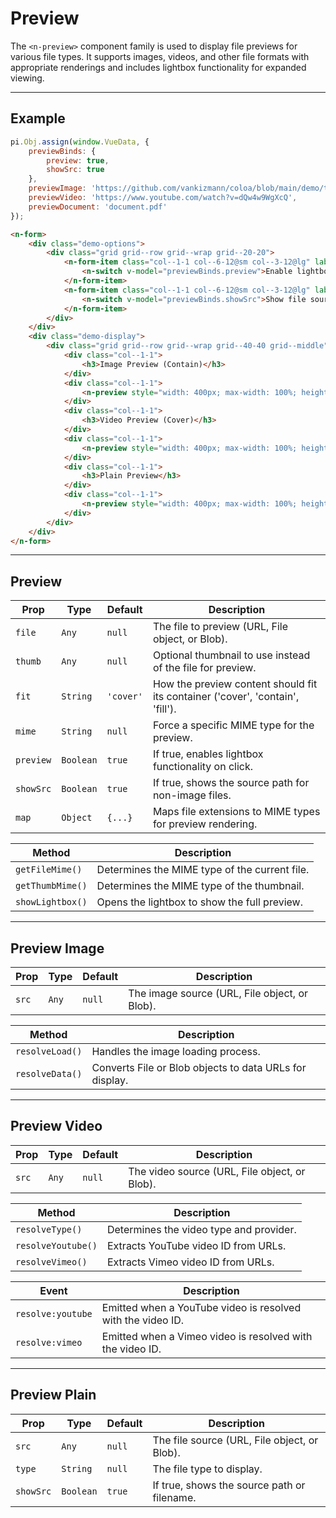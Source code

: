 # Preview

The `<n-preview>` component family is used to display file previews for various file types. It supports images, videos, and other file formats with appropriate renderings and includes lightbox functionality for expanded viewing.

<hr>

## Example

```js [demo]
pi.Obj.assign(window.VueData, {
    previewBinds: {
        preview: true,
        showSrc: true
    },
    previewImage: 'https://github.com/vankizmann/coloa/blob/main/demo/test.jpg?raw=true',
    previewVideo: 'https://www.youtube.com/watch?v=dQw4w9WgXcQ',
    previewDocument: 'document.pdf'
});
```

```html [demo]
<n-form>
    <div class="demo-options">
        <div class="grid grid--row grid--wrap grid--20-20">
            <n-form-item class="col--1-1 col--6-12@sm col--3-12@lg" label="Preview">
                <n-switch v-model="previewBinds.preview">Enable lightbox</n-switch>
            </n-form-item>
            <n-form-item class="col--1-1 col--6-12@sm col--3-12@lg" label="Show Source">
                <n-switch v-model="previewBinds.showSrc">Show file source</n-switch>
            </n-form-item>
        </div>
    </div>
    <div class="demo-display">
        <div class="grid grid--row grid--wrap grid--40-40 grid--middle">
            <div class="col--1-1">
                <h3>Image Preview (Contain)</h3>
            </div>
            <div class="col--1-1">
                <n-preview style="width: 400px; max-width: 100%; height: 300px;" v-bind="previewBinds" :file="previewImage" fit="contain"></n-preview>
            </div>
            <div class="col--1-1">
                <h3>Video Preview (Cover)</h3>
            </div>
            <div class="col--1-1">
                <n-preview style="width: 400px; max-width: 100%; height: 300px;" v-bind="previewBinds" :thumb="previewImage" :file="previewVideo"></n-preview>
            </div>
            <div class="col--1-1">
                <h3>Plain Preview</h3>
            </div>
            <div class="col--1-1">
                <n-preview style="width: 400px; max-width: 100%; height: 300px;" v-bind="previewBinds" :file="previewDocument"></n-preview>
            </div>
        </div>
    </div>
</n-form>
```

<hr>

## Preview

| **Prop**      | **Type**       | **Default** | **Description**                                                             |
|---------------|----------------|-----------|-----------------------------------------------------------------------------|
| `file`        | `Any`          | `null`    | The file to preview (URL, File object, or Blob).                            |
| `thumb`       | `Any`          | `null`    | Optional thumbnail to use instead of the file for preview.                  |
| `fit`         | `String`       | `'cover'` | How the preview content should fit its container ('cover', 'contain', 'fill'). |
| `mime`        | `String`       | `null`    | Force a specific MIME type for the preview.                                 |
| `preview`     | `Boolean`      | `true`    | If true, enables lightbox functionality on click.                           |
| `showSrc`     | `Boolean`      | `true`    | If true, shows the source path for non-image files.                         |
| `map`         | `Object`       | `{...}`   | Maps file extensions to MIME types for preview rendering.                   |

| **Method**            | **Description**                                                      |
|-----------------------|----------------------------------------------------------------------|
| `getFileMime()`       | Determines the MIME type of the current file.                        |
| `getThumbMime()`      | Determines the MIME type of the thumbnail.                           |
| `showLightbox()`      | Opens the lightbox to show the full preview.                         |

<hr>

## Preview Image

| **Prop**      | **Type**       | **Default**                  | **Description**                                                             |
|---------------|----------------|------------------------------|-----------------------------------------------------------------------------|
| `src`         | `Any`          | `null`                       | The image source (URL, File object, or Blob).                               |

| **Method**            | **Description**                                                      |
|-----------------------|----------------------------------------------------------------------|
| `resolveLoad()`       | Handles the image loading process.                                   |
| `resolveData()`       | Converts File or Blob objects to data URLs for display.              |

<hr>

## Preview Video

| **Prop**      | **Type**       | **Default**                  | **Description**                                                             |
|---------------|----------------|------------------------------|-----------------------------------------------------------------------------|
| `src`         | `Any`          | `null`                       | The video source (URL, File object, or Blob).                               |

| **Method**            | **Description**                                                      |
|-----------------------|----------------------------------------------------------------------|
| `resolveType()`       | Determines the video type and provider.                              |
| `resolveYoutube()`    | Extracts YouTube video ID from URLs.                                 |
| `resolveVimeo()`      | Extracts Vimeo video ID from URLs.                                   |

| **Event**             | **Description**                                                      |
|-----------------------|----------------------------------------------------------------------|
| `resolve:youtube`     | Emitted when a YouTube video is resolved with the video ID.          |
| `resolve:vimeo`       | Emitted when a Vimeo video is resolved with the video ID.            |

<hr>

## Preview Plain

| **Prop**      | **Type**       | **Default**                  | **Description**                                                             |
|---------------|----------------|------------------------------|-----------------------------------------------------------------------------|
| `src`         | `Any`          | `null`                       | The file source (URL, File object, or Blob).                                |
| `type`        | `String`       | `null`                       | The file type to display.                                                   |
| `showSrc`     | `Boolean`      | `true`                       | If true, shows the source path or filename.                                 |